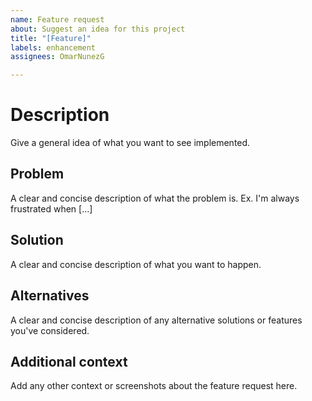 ```yaml
---
name: Feature request
about: Suggest an idea for this project
title: "[Feature]"
labels: enhancement
assignees: OmarNunezG

---
```


# Description
Give a general idea of what you want to see implemented.

## Problem
A clear and concise description of what the problem is. Ex. I'm always frustrated when [...]

## Solution
A clear and concise description of what you want to happen.

## Alternatives
A clear and concise description of any alternative solutions or features you've considered.

## Additional context
Add any other context or screenshots about the feature request here.
